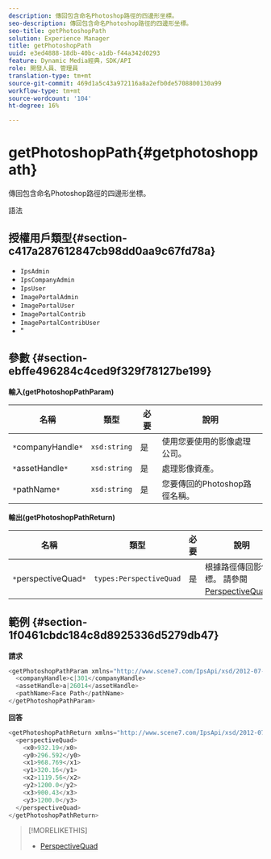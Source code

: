 ```yaml
---
description: 傳回包含命名Photoshop路徑的四邊形坐標。
seo-description: 傳回包含命名Photoshop路徑的四邊形坐標。
seo-title: getPhotoshopPath
solution: Experience Manager
title: getPhotoshopPath
uuid: e3ed4888-18db-40bc-a1db-f44a342d0293
feature: Dynamic Media經典，SDK/API
role: 開發人員、管理員
translation-type: tm+mt
source-git-commit: 469d1a5c43a972116a8a2efb0de5708800130a99
workflow-type: tm+mt
source-wordcount: '104'
ht-degree: 16%

---
```



# getPhotoshopPath{#getphotoshoppath}

傳回包含命名Photoshop路徑的四邊形坐標。

語法

## 授權用戶類型{#section-c417a287612847cb98dd0aa9c67fd78a}

* `IpsAdmin`
* `IpsCompanyAdmin`
* `IpsUser`
* `ImagePortalAdmin`
* `ImagePortalUser`
* `ImagePortalContrib`
* `ImagePortalContribUser`
* &quot;

## 參數 {#section-ebffe496284c4ced9f329f78127be199}

**輸入(getPhotoshopPathParam)**

| 名稱 | 類型 | 必要 | 說明 |
|---|---|---|---|
| `*`companyHandle`*` | `xsd:string` | 是 | 使用您要使用的影像處理公司。 |
| `*`assetHandle`*` | `xsd:string` | 是 | 處理影像資產。 |
| `*`pathName`*` | `xsd:string` | 是 | 您要傳回的Photoshop路徑名稱。 |

**輸出(getPhotoshopPathReturn)**

| 名稱 | 類型 | 必要 | 說明 |
|---|---|---|---|
| `*`perspectiveQuad`*` | `types:PerspectiveQuad` | 是 | 根據路徑傳回影像座標。 請參閱[PerspectiveQuad](../../../types/c-data-types/r-perspective-quad.md#reference-3c1f780f9c264e5b870b1ade24566204)。 |

## 範例 {#section-1f0461cbdc184c8d8925336d5279db47}

**請求**

```java
<getPhotoshopPathParam xmlns="http://www.scene7.com/IpsApi/xsd/2012-07-31">
  <companyHandle>c|301</companyHandle>
  <assetHandle>a|26014</assetHandle>
  <pathName>Face Path</pathName>
</getPhotoshopPathParam>
```

**回答**

```java
<getPhotoshopPathReturn xmlns="http://www.scene7.com/IpsApi/xsd/2012-07-31">
  <perspectiveQuad>
    <x0>932.19</x0>
    <y0>296.592</y0>
    <x1>968.769</x1>
    <y1>320.16</y1>
    <x2>1119.56</x2>
    <y2>1200.0</y2>
    <x3>900.43</x3>
    <y3>1200.0</y3>
  </perspectiveQuad>
</getPhotoshopPathReturn>
```

>[!MORELIKETHIS]
>
>* [PerspectiveQuad](../../../types/c-data-types/r-perspective-quad.md#reference-3c1f780f9c264e5b870b1ade24566204)

